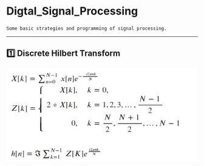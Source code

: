 # Digtal_Signal_Processing
`Some basic strategies and programming of signal processing.
`

***

## :one: Discrete Hilbert Transform
![DHT](https://github.com/geophydog/Digtal_Signal_Processing/blob/master/DHTFormula.jpg)
